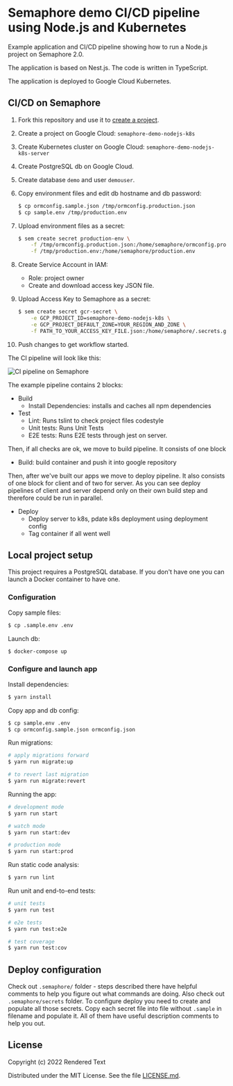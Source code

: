 # Semaphore demo CI/CD pipeline using Node.js and Kubernetes

Example application and CI/CD pipeline showing how to run a Node.js project
on Semaphore 2.0. 

The application is based on Nest.js. The code is written in TypeScript.

The application is deployed to Google Cloud Kubernetes.

## CI/CD on Semaphore

1. Fork this repository and use it to 
[create a project](https://docs.semaphoreci.com/article/63-your-first-project).
2. Create a project on Google Cloud: `semaphore-demo-nodejs-k8s`
3. Create Kubernetes cluster on Google Cloud: `semaphore-demo-nodejs-k8s-server`
4. Create PostgreSQL db on Google Cloud.
5. Create database `demo` and user `demouser`.
6. Copy environment files and edit db hostname and db password:
    ```bash
    $ cp ormconfig.sample.json /tmp/ormconfig.production.json
    $ cp sample.env /tmp/production.env
    ```
7. Upload environment files as a secret:

    ```bash
    $ sem create secret production-env \
        -f /tmp/ormconfig.production.json:/home/semaphore/ormconfig.production.json \
        -f /tmp/production.env:/home/semaphore/production.env
    ```

8. Create Service Account in IAM:
    - Role: project owner
    - Create and download access key JSON file.
9. Upload Access Key to Semaphore as a secret:
    ```bash
    $ sem create secret gcr-secret \
        -e GCP_PROJECT_ID=semaphore-demo-nodejs-k8s \
        -e GCP_PROJECT_DEFAULT_ZONE=YOUR_REGION_AND_ZONE \
        -f PATH_TO_YOUR_ACCESS_KEY_FILE.json:/home/semaphore/.secrets.gcp.json 
    ```
10. Push changes to get workflow started.

The CI pipeline will look like this:

![CI pipeline on Semaphore](.semaphore/pipeline.png)

The example pipeline contains 2 blocks:

- Build
    - Install Dependencies: installs and caches all npm dependencies
- Test
    - Lint: Runs tslint to check project files codestyle
    - Unit tests: Runs Unit Tests
    - E2E tests: Runs E2E tests through jest on server.

Then, if all checks are ok, we move to build pipeline. It consists of one block

 - Build: build container and push it into google repository

Then, after we've built our apps we move to deploy pipeline.
It  also consists of one block for client and of two for server.
As you can see deploy pipelines of client and server depend only on their own build step
and therefore could be run in parallel.

 - Deploy
    - Deploy server to k8s, pdate k8s deployment using deployment config
    - Tag container if all went well

## Local project setup

This project requires a PostgreSQL database. If you don't have one you can
launch a Docker container to have one.

### Configuration

Copy sample files:

```bash
$ cp .sample.env .env
```

Launch db:

```bash
$ docker-compose up
```

### Configure and launch app

Install dependencies:

```bash
$ yarn install
```

Copy app and db config:

```bash
$ cp sample.env .env
$ cp ormconfig.sample.json ormconfig.json
```

Run migrations:

```bash
# apply migrations forward
$ yarn run migrate:up

# to revert last migration
$ yarn run migrate:revert
```

Running the app:

```bash
# development mode
$ yarn run start

# watch mode
$ yarn run start:dev

# production mode
$ yarn run start:prod
```

Run static code analysis:

```bash
$ yarn run lint
```

Run unit and end-to-end tests:

```bash
# unit tests
$ yarn run test

# e2e tests
$ yarn run test:e2e

# test coverage
$ yarn run test:cov
```

## Deploy configuration

Check out `.semaphore/` folder - steps described there have helpful comments to help you figure out what commands are doing.
Also check out `.semaphore/secrets` folder. To configure deploy you need to create and populate all those secrets.
Copy each secret file into file without `.sample` in filename and populate it. All of them have useful description comments to help you out.

## License

Copyright (c) 2022 Rendered Text

Distributed under the MIT License. See the file [LICENSE.md](./LICENSE.md).
